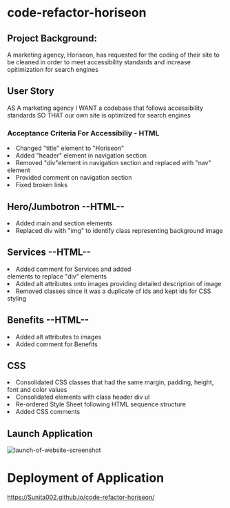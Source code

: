 # code-refactor-horiseon
## Project Background:
A marketing agency, Horiseon, has requested for the coding of their site to be cleaned in order to meet accessibility standards and increase opitimization for search engines

## User Story
AS A marketing agency
I WANT a codebase that follows accessibility standards
SO THAT our own site is optimized for search engines

### Acceptance Criteria For Accessibiliy - HTML 
 <li>Changed "title" element to "Horiseon" </li>
 <li>Added "header" element in navigation section</li>
 <li>Removed "div"element in navigation section and replaced with "nav" element</li>
 <li>Provided comment on navigation section</li>
 <li>Fixed broken links </li>

 ## Hero/Jumbotron --HTML--
 <li>Added main and section elements</li>
 <li> Replaced div with "img" to identify class representing background image</li>


 ## Services --HTML--
 <li>Added comment for Services and added <section> elements to replace "div" elements</li>
 <li>Added alt attributes onto images providing detailed description of image</li>
 <li>Removed classes since it was a duplicate of ids and kept ids for CSS styling</li>

## Benefits --HTML--
<li>Added alt attributes to images</li>
<li>Added comment for Benefits

 ## CSS
 <li>Consolidated CSS classes that had the same margin, padding, height, font and color values</li>
<li> Consolidated elements with class header div ul </li>
 <li>Re-ordered Style Sheet following HTML sequence structure</li>
 <li>Added CSS comments</li>

## Launch Application
![launch-of-website-screenshot](https://user-images.githubusercontent.com/87583026/130862809-2b30ee23-cb94-4f19-96f8-0bf30dd1a492.jpeg)

# Deployment of Application
https://Sunita002.github.io/code-refactor-horiseon/

